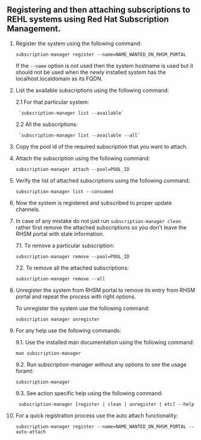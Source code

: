 ## Registering and then attaching subscriptions to REHL systems using Red Hat Subscription Management.


1. Register the system using the following command:

	`subscription-manager register --name=NAME_WANTED_ON_RHSM_PORTAL`


	If the `--name` option is not used then the system hostname is used but it should not be used when the newly installed system has the localhost.localdomain as its FQDN.


2. List the available subscriptions using the following command:

	2.1	For that particular system:

		`subscription-manager list --available`

	2.2	All the subscriptions:

		`subscription-manager list --available --all`


3. Copy the pool id of the required subscription that you want to attach.


4. Attach the subscription using the following command:

	`subscription-manager attach --pool=POOL_ID`


5. Verify the list of attached subscriptions using the following command:

	`subscription-manager list --consumed`


6. Now the system is registered and subscribed to proper update channels.

7. In case of any mistake do not just run `subscription-manager clean` rather first remove the attached subscriptions so you don't leave the RHSM portal with stale information.

	7.1. To remove a particular subscription:

    `subscription-manager remove --pool=POOL_ID`

	7.2. To remove all the attached subscriptions:

    `subscription-manager remove --all`


8. Unregister the system from RHSM portal to remove its entry from RHSM portal and repeat the process with right options.

	To unregister the system use the following command:

    `subscription manager unregister`


9. For any help use the following commands:

	9.1. Use the installed man documentation using the following command:

    `man subscription-manager`

	9.2. Run subscription-manager without any options to see the usage foramt:

	`subscription-manager`

	9.3. See action specific help using the following command:

	` subscription-manager [register | clean | unregister | etc] --help`



10. For a quick registration process use the auto attach functionality:

	`subscription-manager register --name=NAME_WANTED_ON_RHSM_PORTAL --auto-attach`

